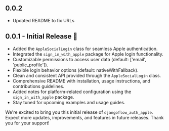 ## 0.0.2

- Updated README to fix URLs

## 0.0.1 - Initial Release 🚀

- Added the `AppleSocialLogin` class for seamless Apple authentication.
- Integrated the `sign_in_with_apple` package for Apple login functionality.
- Customizable permissions to access user data (default: ['email', 'public_profile']).
- Flexible login behavior options (default: nativeWithFallback).
- Clean and consistent API provided through the `AppleSocialLogin` class.
- Comprehensive README with installation, usage instructions, and contributions guidelines.
- Added notes for platform-related configuration using the `sign_in_with_apple` package.
- Stay tuned for upcoming examples and usage guides.

We're excited to bring you this initial release of `djangoflow_auth_apple`. Expect more updates, improvements, and features in future releases. Thank you for your support!
